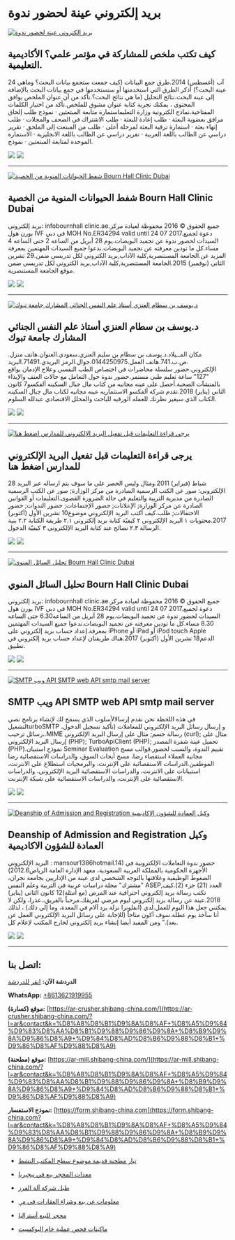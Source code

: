 # بريد إلكتروني عينة لحضور ندوة

<a href="https://swt.shibang-china.com/?l=ar&img&k=%D8%A8%D8%B1%D9%8A%D8%AF+%D8%A5%D9%84%D9%83%D8%AA%D8%B1%D9%88%D9%86%D9%8A+%D8%B9%D9%8A%D9%86%D8%A9+%D9%84%D8%AD%D8%B6%D9%88%D8%B1+%D9%86%D8%AF%D9%88%D8%A9" target="_blank">![بريد إلكتروني عينة لحضور ندوة](http://static.shibang-china.com/all-800x300/148.jpg)</a>

## كيف تكتب ملخص للمشاركة في مؤتمر علمي؟ الأكاديمية التعليمية.
24 آب (أغسطس) 2014.طرق جمع البيانات (كيف جمعت ستجمع بيانات البحث؟ وماهي عينة البحث؟) أذكر الطرق التي استخدمتها أو ستستخدمها في جمع بيانات البحث بالإضافة إلى عينة البحث.نتائج التحليل (ما هي نتائج البحث؟.تأكد من أن عنوان الملخص يوافق المحتوى ، يمكنك تجربة كتابة عنوان مشوق للملخص.تأكد من اختيار الكلمات المفتاحية.نماذج الكترونية وزارة التعليماستمارة متابعة المبتعثين &middot; نموذج طلب إلحاق مرافق بعضوية البعثة &middot; طلب إعادة للبعثة &middot; طلب الاشتراك في الصحف والمجلات &middot; طلب إنهاء بعثة &middot; استمارة ترقية البعثة لمرحلة أعلى &middot; طلب من المبتعث إلى الملحق &middot; تقرير دراسي عن الطالب باللغة العربية &middot; تقرير دراسي عن الطالب باللغة الانجليزية &middot; الاستمارة الموحدة لمتابعة المبتعثين &middot; نموذج.


<a href="https://whatsapp.shibangsoft.com/WhatsApp.php" target="_blank" title="WhatsApp">![](http://static.shibang-china.com/icon/whatsapp.png)</a> <a href="https://swt.shibang-china.com/?l=ar&icon&k=%D8%A8%D8%B1%D9%8A%D8%AF+%D8%A5%D9%84%D9%83%D8%AA%D8%B1%D9%88%D9%86%D9%8A+%D8%B9%D9%8A%D9%86%D8%A9+%D9%84%D8%AD%D8%B6%D9%88%D8%B1+%D9%86%D8%AF%D9%88%D8%A9" target="_blank">![](http://static.shibang-china.com/icon/chat-ar.png)</a>

---

<a href="https://swt.shibang-china.com/?l=ar&img&k=%D8%A8%D8%B1%D9%8A%D8%AF+%D8%A5%D9%84%D9%83%D8%AA%D8%B1%D9%88%D9%86%D9%8A+%D8%B9%D9%8A%D9%86%D8%A9+%D9%84%D8%AD%D8%B6%D9%88%D8%B1+%D9%86%D8%AF%D9%88%D8%A9" target="_blank">![شفط الحيوانات المنوية من الخصية Bourn Hall Clinic Dubai](http://static.shibang-china.com/all-800x300/902.jpg)</a>

## شفط الحيوانات المنوية من الخصية Bourn Hall Clinic Dubai
بريد إلكتروني: infobournhall clinic.ae.جميع الحقوق © 2016 محفوظة لعيادة مركز بورن هول IVF في دبي MOH No.ER34294 valid until 24 07 2017.دعوة لجميع السيدات لحضور ندوة عن تجميد البويضات.يوم 28 أبريل من الساعه 2 حتى الساعه 4 مساء.كل ما تودين معرفته عن تجميد البويضات.ندعوا جميع السيدات المهتمين بمعرفة المزيد عن.الجامعة المستنصرية,كلية الآداب,بريد الكتروني لكل تدريسي ضمن.29 تشرين الثاني (نوفمبر) 2015.الجامعة المستنصرية,كلية الآداب,بريد الكتروني لكل تدريسي ضمن موقع الجامعة المستنصرية.


<a href="https://whatsapp.shibangsoft.com/WhatsApp.php" target="_blank" title="WhatsApp">![](http://static.shibang-china.com/icon/whatsapp.png)</a> <a href="https://swt.shibang-china.com/?l=ar&icon&k=%D8%A8%D8%B1%D9%8A%D8%AF+%D8%A5%D9%84%D9%83%D8%AA%D8%B1%D9%88%D9%86%D9%8A+%D8%B9%D9%8A%D9%86%D8%A9+%D9%84%D8%AD%D8%B6%D9%88%D8%B1+%D9%86%D8%AF%D9%88%D8%A9" target="_blank">![](http://static.shibang-china.com/icon/chat-ar.png)</a>

---

<a href="https://swt.shibang-china.com/?l=ar&img&k=%D8%A8%D8%B1%D9%8A%D8%AF+%D8%A5%D9%84%D9%83%D8%AA%D8%B1%D9%88%D9%86%D9%8A+%D8%B9%D9%8A%D9%86%D8%A9+%D9%84%D8%AD%D8%B6%D9%88%D8%B1+%D9%86%D8%AF%D9%88%D8%A9" target="_blank">![د.يوسف بن سطام العنزي أستاذ علم النفس الجنائي المشارك جامعة تبوك](http://static.shibang-china.com/all-800x300/1113.jpg)</a>

## د.يوسف بن سطام العنزي أستاذ علم النفس الجنائي المشارك جامعة تبوك
مكان المــيلاد.د.يوسف بن سطام بن سليم العنزي.سعودي.العنوان.هاتف منزل. .ص.ب.741.هاتف العمل.0144250975.جوال.الرمز البريدي.71491.البريد الإلكتروني.حضور سلسلة محاضرات في اختصاص الطب النفسي وعلاج الإدمان بواقع &quot;127&quot; ساعة تعليم طبي مستمر.حضور ندوة حول التعامل مع حالات العنف والإيذاء بالمنشآت الصحية.أحصل على عينه مجانيه من كتاب مال جبال السكينه ألفكسو7 كانون الثاني (يناير) 2018.تقدم شركة ألفكسو الاستثماريه عينه مجانيه لكتاب مال جبال السكينه الكتاب الذي سيغير نظرتك للعمله الورقيه للباحث والمحلل الاقتصادي عبدلله السلوم.


<a href="https://whatsapp.shibangsoft.com/WhatsApp.php" target="_blank" title="WhatsApp">![](http://static.shibang-china.com/icon/whatsapp.png)</a> <a href="https://swt.shibang-china.com/?l=ar&icon&k=%D8%A8%D8%B1%D9%8A%D8%AF+%D8%A5%D9%84%D9%83%D8%AA%D8%B1%D9%88%D9%86%D9%8A+%D8%B9%D9%8A%D9%86%D8%A9+%D9%84%D8%AD%D8%B6%D9%88%D8%B1+%D9%86%D8%AF%D9%88%D8%A9" target="_blank">![](http://static.shibang-china.com/icon/chat-ar.png)</a>

---

<a href="https://swt.shibang-china.com/?l=ar&img&k=%D8%A8%D8%B1%D9%8A%D8%AF+%D8%A5%D9%84%D9%83%D8%AA%D8%B1%D9%88%D9%86%D9%8A+%D8%B9%D9%8A%D9%86%D8%A9+%D9%84%D8%AD%D8%B6%D9%88%D8%B1+%D9%86%D8%AF%D9%88%D8%A9" target="_blank">![يرجى قراءة التعليمات قبل تفعيل البريد الإلكتروني للمدارس اضغط هنا](http://static.shibang-china.com/all-800x300/158.jpg)</a>

## يرجى قراءة التعليمات قبل تفعيل البريد الإلكتروني للمدارس اضغط هنا
28 شباط (فبراير) 2011.ومثال وليس الحصر على ما سوف يتم ارساله عبر البريد الإلكتروني: صور عن الكتب الرسمية الصادرة من مركز الوزارة; صور عن الكتب الرسمية الصادرة من مديرية التربية والتعليم في حالة الضرورة القصوى.التعليمات أو القوانين الصادرة عن مركز الوزارة; الإعلانات; حضور الإجتماعات; حضور الندوات; حضور الاحتفالات; طلب.كيف أكتب البريد الإلكتروني موضوع10 تشرين الأول (أكتوبر) 2017.محتويات ١ البريد الإلكتروني ٢ كيفيّة كتابة بريد إلكتروني ٢.١ طريقة الكتابة ٢.٢ بنية الرسالة ٢.٣ نصائح عند كتابة البريد الإلكتروني ٣ كيفيّة الدخول.


<a href="https://whatsapp.shibangsoft.com/WhatsApp.php" target="_blank" title="WhatsApp">![](http://static.shibang-china.com/icon/whatsapp.png)</a> <a href="https://swt.shibang-china.com/?l=ar&icon&k=%D8%A8%D8%B1%D9%8A%D8%AF+%D8%A5%D9%84%D9%83%D8%AA%D8%B1%D9%88%D9%86%D9%8A+%D8%B9%D9%8A%D9%86%D8%A9+%D9%84%D8%AD%D8%B6%D9%88%D8%B1+%D9%86%D8%AF%D9%88%D8%A9" target="_blank">![](http://static.shibang-china.com/icon/chat-ar.png)</a>

---

<a href="https://swt.shibang-china.com/?l=ar&img&k=%D8%A8%D8%B1%D9%8A%D8%AF+%D8%A5%D9%84%D9%83%D8%AA%D8%B1%D9%88%D9%86%D9%8A+%D8%B9%D9%8A%D9%86%D8%A9+%D9%84%D8%AD%D8%B6%D9%88%D8%B1+%D9%86%D8%AF%D9%88%D8%A9" target="_blank">![تحليل السائل المنوي Bourn Hall Clinic Dubai](http://static.shibang-china.com/all-800x300/273.jpg)</a>

## تحليل السائل المنوي Bourn Hall Clinic Dubai
بريد إلكتروني: infobournhall clinic.ae.جميع الحقوق © 2016 محفوظة لعيادة مركز بورن هول IVF في دبي MOH No.ER34294 valid until 24 07 2017.دعوة لجميع السيدات لحضور ندوة عن تجميد البويضات.يوم 28 أبريل من الساعه6.30 حتى الساعه 8.30 مساء.كل ما تودين معرفته عن تجميد البويضات.ندعوا جميع السيدات المهتمين بمعرفة.إعداد حساب بريد إلكتروني على iPhone أو iPad أو iPod touch Apple الدعم18 تشرين الأول (أكتوبر) 2017.هناك طريقتان لإعداد حساب بريد إلكتروني في تطبيق.


<a href="https://whatsapp.shibangsoft.com/WhatsApp.php" target="_blank" title="WhatsApp">![](http://static.shibang-china.com/icon/whatsapp.png)</a> <a href="https://swt.shibang-china.com/?l=ar&icon&k=%D8%A8%D8%B1%D9%8A%D8%AF+%D8%A5%D9%84%D9%83%D8%AA%D8%B1%D9%88%D9%86%D9%8A+%D8%B9%D9%8A%D9%86%D8%A9+%D9%84%D8%AD%D8%B6%D9%88%D8%B1+%D9%86%D8%AF%D9%88%D8%A9" target="_blank">![](http://static.shibang-china.com/icon/chat-ar.png)</a>

---

<a href="https://swt.shibang-china.com/?l=ar&img&k=%D8%A8%D8%B1%D9%8A%D8%AF+%D8%A5%D9%84%D9%83%D8%AA%D8%B1%D9%88%D9%86%D9%8A+%D8%B9%D9%8A%D9%86%D8%A9+%D9%84%D8%AD%D8%B6%D9%88%D8%B1+%D9%86%D8%AF%D9%88%D8%A9" target="_blank">![SMTP ويب API SMTP web API smtp mail server](http://static.shibang-china.com/all-800x300/868.jpg)</a>

## SMTP ويب API SMTP web API smtp mail server
في هذه اللحظة نحن نقدم إرسالالأسلوب الذي يسمح لك لإنشاء برنامج نصي لتشغيلturboSMTP و إرسال رسائل البريد الإلكتروني للمعاملات (تأكيد تسجيل الدخول، رسائل ترحيب،.MIME رسالة جسم; مثال على إرسال البريد الإلكتروني (curl); مثال على إرسال البريد الإلكتروني (PHP); TurboApiClient (PHP); تحميل عينة شفرة المصدر (PHP).نموذج استبيان Seminar Evaluation تقييم الندوة، والسبب لحضور.قوالب مسح مجانية العملاء استقصاء رضا، مسح أبحاث السوق، والدراسات الاستقصائية رضا الموظفين.الدراسات الاستقصائية على الإنترنت، والبرمجيات استطلاع على الانترنت، استبيانات على الانترنت، والدراسات الاستقصائية البريد الإلكتروني، والدراسات الاستقصائية على الإنترنت، والدراسات الاستقصائية على شبكة الإنترنت.


<a href="https://whatsapp.shibangsoft.com/WhatsApp.php" target="_blank" title="WhatsApp">![](http://static.shibang-china.com/icon/whatsapp.png)</a> <a href="https://swt.shibang-china.com/?l=ar&icon&k=%D8%A8%D8%B1%D9%8A%D8%AF+%D8%A5%D9%84%D9%83%D8%AA%D8%B1%D9%88%D9%86%D9%8A+%D8%B9%D9%8A%D9%86%D8%A9+%D9%84%D8%AD%D8%B6%D9%88%D8%B1+%D9%86%D8%AF%D9%88%D8%A9" target="_blank">![](http://static.shibang-china.com/icon/chat-ar.png)</a>

---

<a href="https://swt.shibang-china.com/?l=ar&img&k=%D8%A8%D8%B1%D9%8A%D8%AF+%D8%A5%D9%84%D9%83%D8%AA%D8%B1%D9%88%D9%86%D9%8A+%D8%B9%D9%8A%D9%86%D8%A9+%D9%84%D8%AD%D8%B6%D9%88%D8%B1+%D9%86%D8%AF%D9%88%D8%A9" target="_blank">![Deanship of Admission and Registration وكيل العمادة للشؤون الاكاديمية](http://static.shibang-china.com/all-800x300/40.jpg)</a>

## Deanship of Admission and Registration وكيل العمادة للشؤون الاكاديمية
البريد الإلكتروني : mansour1386hotmail.14) حضور ندوة التعاملات الإلكترونية في الأجهزة الحكومية بالمملكة العربية السعودية، معهد الإدارة العامة الرياض2012.6) الضغوط الوظيفية وعلاقتها بالتوجه الشخصي لدى عينة من الإداريين بجامعة نجران، &quot;مشترك&quot; مجلة دراسات عربية في التربية وعلم النفس ASEP,العدد (21) جزء (2).كيف تكتب رسالة بريد إلكتروني احترافية عند المرض (مع أمثلة)12 كانون الثاني (يناير) 2018.عينة عن رسالة بريد إلكتروني ليوم مرضي لفريقك.مرحباً بالفريق،.عذرا، ولكن لا يمكنني جعل هذا اليوم للعمل.لدي (انفلونزا نزلة برد آلام في المعدة، وما إلى ذلك) ، لذلك أنا سآخذ يوم عطلة.سوف أكون متاحاً (للإجابة على رسائل البريد الإلكتروني العمل عن بعد).&quot; ومن المفيد أيضا إنشاء بريد إلكتروني لخارج المكتب لإعلام كل.


<a href="https://whatsapp.shibangsoft.com/WhatsApp.php" target="_blank" title="WhatsApp">![](http://static.shibang-china.com/icon/whatsapp.png)</a> <a href="https://swt.shibang-china.com/?l=ar&icon&k=%D8%A8%D8%B1%D9%8A%D8%AF+%D8%A5%D9%84%D9%83%D8%AA%D8%B1%D9%88%D9%86%D9%8A+%D8%B9%D9%8A%D9%86%D8%A9+%D9%84%D8%AD%D8%B6%D9%88%D8%B1+%D9%86%D8%AF%D9%88%D8%A9" target="_blank">![](http://static.shibang-china.com/icon/chat-ar.png)</a>

---
## اتصل بنا:

**الدردشة الآن:** [انقر للدردشة](https://swt.shibang-china.com?l=ar&contact&k=%D8%A8%D8%B1%D9%8A%D8%AF+%D8%A5%D9%84%D9%83%D8%AA%D8%B1%D9%88%D9%86%D9%8A+%D8%B9%D9%8A%D9%86%D8%A9+%D9%84%D8%AD%D8%B6%D9%88%D8%B1+%D9%86%D8%AF%D9%88%D8%A9)

**WhatsApp:**  [+8613621919955](https://whatsapp.shibangsoft.com/WhatsApp.php)

**موقع (كسارة):** [https://ar-crusher.shibang-china.com/](https://ar-crusher.shibang-china.com/?l=ar&contact&k=%D8%A8%D8%B1%D9%8A%D8%AF+%D8%A5%D9%84%D9%83%D8%AA%D8%B1%D9%88%D9%86%D9%8A+%D8%B9%D9%8A%D9%86%D8%A9+%D9%84%D8%AD%D8%B6%D9%88%D8%B1+%D9%86%D8%AF%D9%88%D8%A9)

**موقع (مطحنة):** [https://ar-mill.shibang-china.com/](https://ar-mill.shibang-china.com/?l=ar&contact&k=%D8%A8%D8%B1%D9%8A%D8%AF+%D8%A5%D9%84%D9%83%D8%AA%D8%B1%D9%88%D9%86%D9%8A+%D8%B9%D9%8A%D9%86%D8%A9+%D9%84%D8%AD%D8%B6%D9%88%D8%B1+%D9%86%D8%AF%D9%88%D8%A9)

**نموذج الاستفسار:** [https://form.shibang-china.com](https://form.shibang-china.com?l=ar&contact&k=%D8%A8%D8%B1%D9%8A%D8%AF+%D8%A5%D9%84%D9%83%D8%AA%D8%B1%D9%88%D9%86%D9%8A+%D8%B9%D9%8A%D9%86%D8%A9+%D9%84%D8%AD%D8%B6%D9%88%D8%B1+%D9%86%D8%AF%D9%88%D8%A9)

* [تيار مطحنة قديمة موضوع سطح المكتب النشط](../22/%D8%AA%D9%8A%D8%A7%D8%B1%20%D9%85%D8%B7%D8%AD%D9%86%D8%A9%20%D9%82%D8%AF%D9%8A%D9%85%D8%A9%20%D9%85%D9%88%D8%B6%D9%88%D8%B9%20%D8%B3%D8%B7%D8%AD%20%D8%A7%D9%84%D9%85%D9%83%D8%AA%D8%A8%20%D8%A7%D9%84%D9%86%D8%B4%D8%B7.md)

* [معدات المحجر بيع في نيجيريا](../23/%D9%85%D8%B9%D8%AF%D8%A7%D8%AA%20%D8%A7%D9%84%D9%85%D8%AD%D8%AC%D8%B1%20%D8%A8%D9%8A%D8%B9%20%D9%81%D9%8A%20%D9%86%D9%8A%D8%AC%D9%8A%D8%B1%D9%8A%D8%A7.md)

* [طبل شركة آلة الفرز](../23/%D8%B7%D8%A8%D9%84%20%D8%B4%D8%B1%D9%83%D8%A9%20%D8%A2%D9%84%D8%A9%20%D8%A7%D9%84%D9%81%D8%B1%D8%B2.md)

* [معلومات عن بيع وشراء العقارات في مؠ](../21/%D9%85%D8%B9%D9%84%D9%88%D9%85%D8%A7%D8%AA%20%D8%B9%D9%86%20%D8%A8%D9%8A%D8%B9%20%D9%88%D8%B4%D8%B1%D8%A7%D8%A1%20%D8%A7%D9%84%D8%B9%D9%82%D8%A7%D8%B1%D8%A7%D8%AA%20%D9%81%D9%8A%20%D9%85%D8%A0.md)

* [محجر للبيع أستراليا](../25/%D9%85%D8%AD%D8%AC%D8%B1%20%D9%84%D9%84%D8%A8%D9%8A%D8%B9%20%D8%A3%D8%B3%D8%AA%D8%B1%D8%A7%D9%84%D9%8A%D8%A7.md)

* [ماكينات فحص عملية خام البوكسيت](../23/%D9%85%D8%A7%D9%83%D9%8A%D9%86%D8%A7%D8%AA%20%D9%81%D8%AD%D8%B5%20%D8%B9%D9%85%D9%84%D9%8A%D8%A9%20%D8%AE%D8%A7%D9%85%20%D8%A7%D9%84%D8%A8%D9%88%D9%83%D8%B3%D9%8A%D8%AA.md)